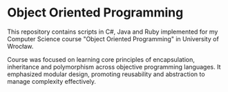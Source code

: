 # Object Oriented Programming

This repository contains scripts in C#, Java and Ruby implemented for my Computer Science course "Object Oriented Programming" in University of Wrocław.

Course was focused on learning core principles of encapsulation, inheritance and polymorphism across objective programming languages. It emphasized modular design, promoting reusability and abstraction to manage complexity effectively.